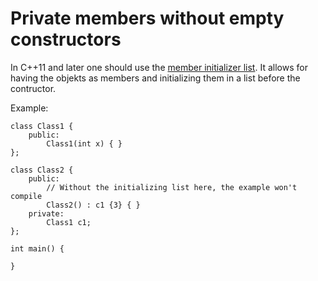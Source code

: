 # Private members without empty constructors

In C++11 and later one should use the [member initializer list](http://en.cppreference.com/w/cpp/language/initializer_list). It allows for having the objekts as members and initializing them in a list before the contructor.

Example:

~~~
class Class1 {
	public:
		Class1(int x) { }
};

class Class2 {
	public:
		// Without the initializing list here, the example won't compile
		Class2() : c1 {3} { }
	private:
		Class1 c1;
};

int main() {

}
~~~
